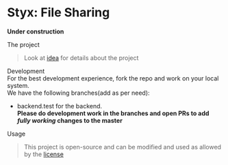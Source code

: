 # Styx: File Sharing
**Under construction**

The project
> Look at [idea](https://github.com/rehanvipin/styx/blob/master/IDEA.md) for details about the project

Development  
For the best development experience, fork the repo and work on your local system.  
We have the following branches(add as per need):
* backend.test for the backend.   
**Please do development work in the branches and open PRs to add *fully working* changes to the master** 

Usage
> This project is open-source and can be modified and used as allowed by the [license](https://github.com/rehanvipin/styx/blob/master/LICENSE)
